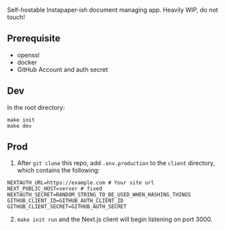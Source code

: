 Self-hostable Instapaper-ish document managing app.
Heavily WIP, do not touch!

## Prerequisite
- openssl
- docker
- GitHub Account and auth secret

## Dev
In the root directory:
```
make init
make dev 
```

## Prod
1. After `git clone` this repo, add `.env.production` to the `client` directory, which contains the following:
```
NEXTAUTH_URL=https://example.com # Your site url
NEXT_PUBLIC_HOST=server # fixed
NEXTAUTH_SECRET=RANDOM_STRING_TO_BE_USED_WHEN_HASHING_THINGS
GITHUB_CLIENT_ID=GITHUB_AUTH_CLIENT_ID
GITHUB_CLIENT_SECRET=GITHUB_AUTH_SECRET
```
2. `make init run` and the Next.js client will begin listening on port 3000.
